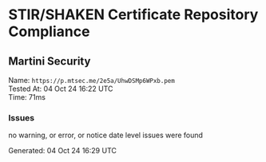 # STIR/SHAKEN Certificate Repository Compliance

## Martini Security

Name: `https://p.mtsec.me/2e5a/UhwDSMp6WPxb.pem`\
Tested At: 04 Oct 24 16:22 UTC\
Time: 71ms

### Issues

no warning, or error, or notice date level issues were found

Generated: 04 Oct 24 16:29 UTC